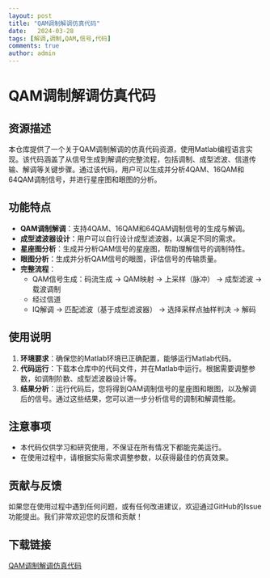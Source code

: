 ```yaml
---
layout: post
title: "QAM调制解调仿真代码"
date:   2024-03-28
tags: [解调,调制,QAM,信号,代码]
comments: true
author: admin
---
```

# QAM调制解调仿真代码

## 资源描述

本仓库提供了一个关于QAM调制解调的仿真代码资源，使用Matlab编程语言实现。该代码涵盖了从信号生成到解调的完整流程，包括调制、成型滤波、信道传输、解调等关键步骤。通过该代码，用户可以生成并分析4QAM、16QAM和64QAM调制信号，并进行星座图和眼图的分析。

## 功能特点

- **QAM调制解调**：支持4QAM、16QAM和64QAM调制信号的生成与解调。
- **成型滤波器设计**：用户可以自行设计成型滤波器，以满足不同的需求。
- **星座图分析**：生成并分析QAM信号的星座图，帮助理解信号的调制特性。
- **眼图分析**：生成并分析QAM信号的眼图，评估信号的传输质量。
- **完整流程**：
  - QAM信号生成：码流生成 → QAM映射 → 上采样（脉冲） → 成型滤波 → 载波调制
  - 经过信道
  - IQ解调 → 匹配滤波（基于成型滤波器） → 选择采样点抽样判决 → 解码

## 使用说明

1. **环境要求**：确保您的Matlab环境已正确配置，能够运行Matlab代码。
2. **代码运行**：下载本仓库中的代码文件，并在Matlab中运行。根据需要调整参数，如调制阶数、成型滤波器设计等。
3. **结果分析**：运行代码后，您将得到QAM调制信号的星座图和眼图，以及解调后的信号。通过这些结果，您可以进一步分析信号的调制和解调性能。

## 注意事项

- 本代码仅供学习和研究使用，不保证在所有情况下都能完美运行。
- 在使用过程中，请根据实际需求调整参数，以获得最佳的仿真效果。

## 贡献与反馈

如果您在使用过程中遇到任何问题，或有任何改进建议，欢迎通过GitHub的Issue功能提出。我们非常欢迎您的反馈和贡献！

## 下载链接

[QAM调制解调仿真代码](https://pan.quark.cn/s/61e859c08972)